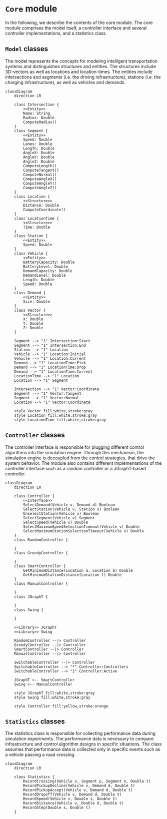 # `Core` module

In the following, we describe the contents of the core module. The core module comprises the model itself, a controller interface and several controller implementations, and a statistics class.

## `Model` classes

The model represents the concepts for modeling intelligent transportation systems and distinguishes structures and entities.
The structures include 3D-vectors as well as locations and location-times.
The entities include intersections and segments (i.e. the driving infrastructure), stations (i.e. the charging infrastructure), as well as vehicles and demands.

```mermaid
classDiagram
    direction LR

    class Intersection {
        <<Entity>>
        Name: String
        Radius: Double
        ComputeRadius()
    }
    class Segment {
        <<Entity>>
        Speed: Double
        Lanes: Double
        Length: Double
        AngleX: Double
        AngleY: Double
        AngleZ: Double
        ComputeLength()
        ComputeTangent()
        ComputeNormal()
        ComputeAngleX()
        ComputeAngleY()
        ComputeAngleZ()
    }
    class Location {
        <<Structure>>
        Distance: Double
        ComputeCoordinate()
    }
    class LocationTime {
        <<Structure>>
        Time: Double
    }
    class Station {
        <<Entity>>
        Speed: Double
    }
    class Vehicle {
        <<Entity>>
        BatteryCapacity: Double
        BatteryLevel: Double
        DemandCapacity: Double
        DemandLevel: Double
        Length: Double
        Speed: Double
    }
    class Demand {
        <<Entity>>
        Size: Double
    }
    class Vector {
        <<Structure>>
        X: Double
        Y: Double
        Z: Double
    }
    
    Segment --> "1" Intersection:Start
    Segment --> "1" Intersection:End
    Station --> "1" Location
    Vehicle --> "1" Location:Initial
    Vehicle --> "1" Location:Current
    Demand --> "1" LocationTime:Pick
    Demand --> "1" LocationTime:Drop
    Demand --> "1" LocationTime:Current
    LocationTime --> "1" Location
    Location --> "1" Segment

    Intersection --> "1" Vector:Coordinate
    Segment --> "1" Vector:Tangent
    Segment --> "1" Vector:Normal
    Location --> "1" Vector:Coordinate

    style Vector fill:white,stroke:gray
    style Location fill:white,stroke:gray
    style LocationTime fill:white,stroke:gray
```

## `Controller` classes

The controller interface is responsible for plugging different control algorithms into the simulation engine.
Through this mechanism, the simulation engine is decoupled from the control strategies, that drive the system behavior.
The module also contains different implementations of the controller interface such as a random controller or a JGraphT-based controller.

```mermaid
classDiagram
    direction LR

    class Controller {
        <<Interface>>
        SelectDemand(Vehicle v, Demand d) Boolean
        SelectStation(Vehicle v, Station s) Boolean
        UnselectStation(Vehicle v) Boolean
        SelectSegment(Vehicle v) Segment
        SelectSpeed(Vehicle v) Double
        SelectMaximumSpeedSelectionTimeout(Vehicle v) Double
        SelectMaximumStationSelectionTimeout(Vehicle v) Double
    }
    class RandomController {

    }
    class GreedyController {

    }
    class SmartController {
        GetMinimumDistance(Location a, Location b) Double
        GetMinimumStationDistance(Location l) Double
    }
    class ManualController {

    }
    class JGraphT {
        
    }
    class Swing {
        
    }

    <<Library>> JGraphT
    <<Library>> Swing

    RandomController --|> Controller
    GreedyController --|> Controller
    SmartController --|> Controller
    ManualController --|> Controller
    
    SwitchableController --|> Controller
    SwitchableController --> "*" Controller:Controllers
    SwitchableController --> "1" Controller:Active

    JGraphT <-- SmartController
    Swing <-- ManualController

    style JGraphT fill:white,stroke:gray
    style Swing fill:white,stroke:gray

    style Controller fill:yellow,stroke:orange
```

## `Statistics` classes

The statistics class is responsible for collecting performance data during simulation experiments.
The performance data is necessary to compare infrastructure and control algorithm designs in specific situations.
The class assumes that performance data is collected only in specific events such as a vehicle passing a road crossing.

```mermaid
classDiagram
    direction LR
    
    class Statistics {
        RecordCrossing(Vehicle v, Segment p, Segment n, Double t)
        RecordPickupDecline(Vehicle v, Demand d, Double t)
        RecordPickupAccept(Vehicle v, Demand d, Double t)
        RecordDropoff(Vehicle v, Demand d, Double t)
        RecordSpeed(Vehicle v, Double s, Double t)
        RecordDistance(Vehicle v, Double d, Double t)
        RecordStep(Double s, Double t)
    }
```